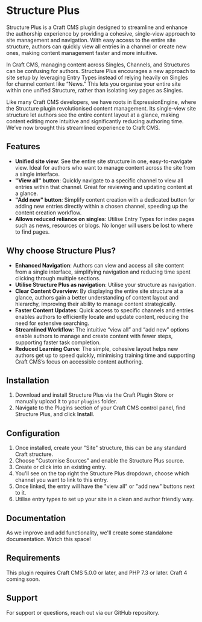 # Structure Plus
Structure Plus is a Craft CMS plugin designed to streamline and enhance the authorship experience by providing a cohesive, single-view approach to site management and navigation. With easy access to the entire site structure, authors can quickly view all entries in a channel or create new ones, making content management faster and more intuitive.

In Craft CMS, managing content across Singles, Channels, and Structures can be confusing for authors. Structure Plus encourages a new approach to site setup by leveraging Entry Types instead of relying heavily on Singles for channel content like “News.” This lets you organise your entire site within one unified Structure, rather than isolating key pages as Singles.

Like many Craft CMS developers, we have roots in ExpressionEngine, where the Structure plugin revolutionised content management. Its single-view site structure let authors see the entire content layout at a glance, making content editing more intuitive and significantly reducing authoring time. We’ve now brought this streamlined experience to Craft CMS.

## Features
-   **Unified site view**: See the entire site structure in one, easy-to-navigate view. Ideal for authors who want to manage content across the site from a single interface.
-   **"View all" button**: Quickly navigate to a specific channel to view all entries within that channel. Great for reviewing and updating content at a glance.
-   **"Add new" button**: Simplify content creation with a dedicated button for adding new entries directly within a chosen channel, speeding up the content creation workflow.
-    **Allows reduced reliance on singles**: Utilise Entry Types for index pages such as news, resources or blogs. No longer will users be lost to where to find pages.

## Why choose Structure Plus?
-   **Enhanced Navigation**: Authors can view and access all site content from a single interface, simplifying navigation and reducing time spent clicking through multiple sections.
-  **Utilise Structure Plus as navigation**: Utilise your structure as navigation.
-   **Clear Content Overview**: By displaying the entire site structure at a glance, authors gain a better understanding of content layout and hierarchy, improving their ability to manage content strategically.
-   **Faster Content Updates**: Quick access to specific channels and entries enables authors to efficiently locate and update content, reducing the need for extensive searching.
-   **Streamlined Workflow**: The intuitive “view all” and “add new” options enable authors to manage and create content with fewer steps, supporting faster task completion.
-   **Reduced Learning Curve**: The simple, cohesive layout helps new authors get up to speed quickly, minimising training time and supporting Craft CMS’s focus on accessible content authoring.

## Installation
1.  Download and install Structure Plus via the Craft Plugin Store or manually upload it to your `plugins` folder.
2.  Navigate to the Plugins section of your Craft CMS control panel, find Structure Plus, and click **Install**.

## Configuration
 1. Once installed, create your "Site" structure, this can be any standard Craft structure.
 2. Choose "Customise Sources" and enable the Structure Plus source.
 3. Create or click into an existing entry.
 4. You'll see on the top right the Structure Plus dropdown, choose which channel you want to link to this entry.
 5. Once linked, the entry will have the "view all" or "add new" buttons next to it.
 6. Utilise entry types to set up your site in a clean and author friendly way.

## Documentation
As we improve and add functionality, we'll create some standalone documentation. Watch this space!

## Requirements
This plugin requires Craft CMS 5.0.0 or later, and PHP 7.3 or later. Craft 4 coming soon.

## Support
For support or questions, reach out via our GitHub repository.
